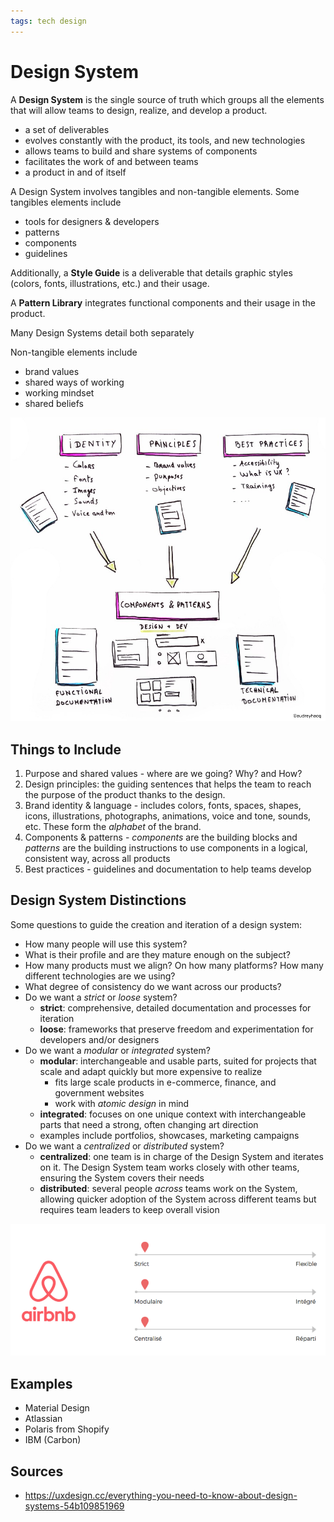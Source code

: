 ```yaml
---
tags: tech design
---
```


# Design System

A **Design System** is the single source of truth which groups all the elements that will allow teams to design, realize, and develop a product.

- a set of deliverables
- evolves constantly with the product, its tools, and new technologies
- allows teams to build and share systems of components
- facilitates the work of and between teams
- a product in and of itself

A Design System involves tangibles and non-tangible elements. Some tangibles elements include

- tools for designers & developers
- patterns
- components
- guidelines

Additionally, a **Style Guide** is a deliverable that details graphic styles (colors, fonts, illustrations, etc.) and their usage.

A **Pattern Library** integrates functional components and their usage in the product.

Many Design Systems detail both separately

Non-tangible elements include

- brand values
- shared ways of working
- working mindset
- shared beliefs

![Design system diagram](../public/attachments/design-system-diagram.png)

## Things to Include

1. Purpose and shared values - where are we going? Why? and How?
2. Design principles: the guiding sentences that helps the team to reach the purpose of the product thanks to the design.
3. Brand identity & language - includes colors, fonts, spaces, shapes, icons, illustrations, photographs, animations, voice and tone, sounds, etc. These form the _alphabet_ of the brand.
4. Components & patterns - _components_ are the building blocks and _patterns_ are the building instructions to use components in a logical, consistent way, across all products
5. Best practices - guidelines and documentation to help teams develop

## Design System Distinctions

Some questions to guide the creation and iteration of a design system:

- How many people will use this system?
- What is their profile and are they mature enough on the subject?
- How many products must we align? On how many platforms? How many different technologies are we using?
- What degree of consistency do we want across our products?
- Do we want a _strict_ or _loose_ system?
  - **strict**: comprehensive, detailed documentation and processes for iteration
  - **loose**: frameworks that preserve freedom and experimentation for developers and/or designers
- Do we want a _modular_ or _integrated_ system?
  - **modular**: interchangeable and usable parts, suited for projects that scale and adapt quickly but more expensive to realize
    - fits large scale products in e-commerce, finance, and government websites
    - work with _atomic design_ in mind
  - **integrated**: focuses on one unique context with interchangeable parts that need a strong, often changing art direction
  - examples include portfolios, showcases, marketing campaigns
- Do we want a _centralized_ or _distributed_ system?
  - **centralized**: one team is in charge of the Design System and iterates on it. The Design System team works closely with other teams, ensuring the System covers their needs
  - **distributed**: several people _across_ teams work on the System, allowing quicker adoption of the System across different teams but requires team leaders to keep overall vision

![Airbnb design system](../public/attachments/airbnb-design-system.png)

## Examples

- Material Design
- Atlassian
- Polaris from Shopify
- IBM (Carbon)

## Sources

- <https://uxdesign.cc/everything-you-need-to-know-about-design-systems-54b109851969>
